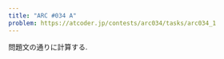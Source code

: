 ```yaml
---
title: "ARC #034 A"
problem: https://atcoder.jp/contests/arc034/tasks/arc034_1
---
```

問題文の通りに計算する.
